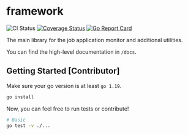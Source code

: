 # framework

![CI Status](https://github.com/vapply-labs/framework/actions/workflows/ci.yml/badge.svg)
[![Coverage Status](https://coveralls.io/repos/github/vapply-labs/framework/badge.svg?branch=main)](https://coveralls.io/github/vapply-labs/framework?branch=main)
[![Go Report Card](https://goreportcard.com/badge/github.com/vapply-labs/framework)](https://goreportcard.com/badge/github.com/vapply-labs/framework)

The main library for the job application monitor and additional utilities.

You can find the high-level documentation in `/docs`.

## Getting Started [Contributor]

Make sure your go version is at least `go 1.19`.

```bash
go install
```

Now, you can feel free to run tests or contribute!

```bash
# Basic
go test -v ./...
```
